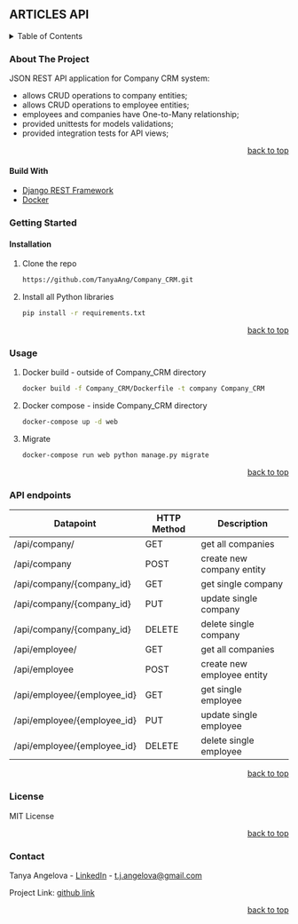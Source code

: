 ## ARTICLES API

<details>
  <summary>Table of Contents</summary>
  <ol>
    <li>
      <a href="#about-the-project">About The Project</a>
      <ul>
        <li><a href="#built-with">Built With</a></li>
      </ul>
    </li>
    <li>
      <a href="#getting-started">Getting Started</a>
      <ul>
        <li><a href="#installation">Installation</a></li>
      </ul>
    </li>
    <li><a href="#usage">Usage</a></li>
    <li><a href="#roadmap">API endpoints</a></li>
    <li><a href="#license">License</a></li>
    <li><a href="#contact">Contact</a></li>
  </ol>
</details>


### About The Project
  JSON REST API application for Company CRM system:
 - allows CRUD operations to company entities;
 - allows CRUD operations to employee entities;
 - employees and companies have One-to-Many relationship;
 - provided unittests for models validations;
 - provided integration tests for API views;
  
<p align="right"><a href="#top">back to top</a></p>

#### Build With
* [Django REST Framework](https://www.django-rest-framework.org/)
* [Docker](https://www.docker.com/)

### Getting Started
#### Installation
1. Clone the repo
   ```sh
   https://github.com/TanyaAng/Company_CRM.git
   ```
2. Install all Python libraries
   ```sh
   pip install -r requirements.txt
   ```

<p align="right"><a href="#top">back to top</a></p>

### Usage
1. Docker build - outside of Company_CRM directory
     ```sh
   docker build -f Company_CRM/Dockerfile -t company Company_CRM
   ```
2. Docker compose - inside Company_CRM directory
    ```sh
   docker-compose up -d web
   ```
3. Migrate
    ```sh
   docker-compose run web python manage.py migrate
   ```

<p align="right"><a href="#top">back to top</a></p>

### API endpoints

| Datapoint                   | HTTP Method | Description                |
|-----------------------------|-------------|----------------------------|
| /api/company/               | GET         | get all companies          |
| /api/company                | POST        | create new company entity  |
| /api/company/{company_id}   | GET         | get single company         |
| /api/company/{company_id}   | PUT         | update single company      |
| /api/company/{company_id}   | DELETE      | delete single company      |
| /api/employee/              | GET         | get all companies          |
| /api/employee               | POST        | create new employee entity |
| /api/employee/{employee_id} | GET         | get single employee        |
| /api/employee/{employee_id} | PUT         | update single employee     |
| /api/employee/{employee_id} | DELETE      | delete single employee     |



<p align="right"><a href="#top">back to top</a></p>

### License
MIT License

<p align="right"><a href="#top">back to top</a></p>

### Contact

Tanya Angelova - [LinkedIn](https://www.linkedin.com/in/tanya-angelova-44b03590/) - t.j.angelova@gmail.com

Project Link: [github link]

<p align="right"><a href="#top">back to top</a></p>

[LinkedIn]: https://www.linkedin.com/in/tanya-angelova-44b03590/
[github link]: https://github.com/TanyaAng/Company_CRM